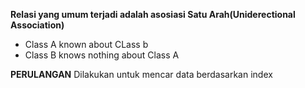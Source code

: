 **Relasi yang umum terjadi adalah asosiasi Satu Arah(Uniderectional Association)**
- Class A known about CLass b
- Class B knows nothing about Class A

**PERULANGAN**
Dilakukan untuk mencar data berdasarkan index